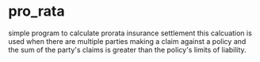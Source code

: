 # pro_rata
simple program to calculate prorata insurance settlement 
this calcuation is used when there are multiple parties making a claim against a policy and the sum of the party's claims
is greater than the policy's limits of liability. 



